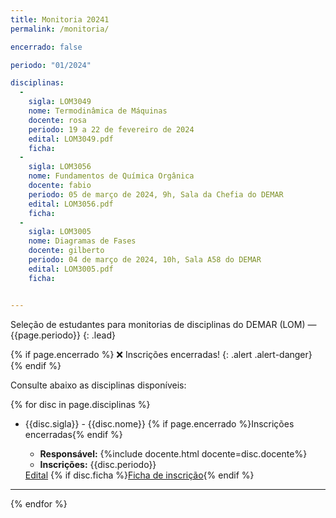 ```yaml
---
title: Monitoria 20241
permalink: /monitoria/

encerrado: false

periodo: "01/2024"

disciplinas:
  - 
    sigla: LOM3049
    nome: Termodinâmica de Máquinas
    docente: rosa
    periodo: 19 a 22 de fevereiro de 2024
    edital: LOM3049.pdf
    ficha: 
  - 
    sigla: LOM3056
    nome: Fundamentos de Química Orgânica
    docente: fabio
    periodo: 05 de março de 2024, 9h, Sala da Chefia do DEMAR
    edital: LOM3056.pdf
    ficha: 
  - 
    sigla: LOM3005
    nome: Diagramas de Fases
    docente: gilberto
    periodo: 04 de março de 2024, 10h, Sala A58 do DEMAR
    edital: LOM3005.pdf
    ficha: 


---
```


Seleção de estudantes para monitorias de disciplinas do DEMAR (LOM) &mdash; {{page.periodo}}
{: .lead}

{% if page.encerrado %}
:x: Inscrições encerradas!
{: .alert .alert-danger}
{% endif %}

Consulte abaixo as disciplinas disponíveis:

{% for disc in page.disciplinas %}

- {{disc.sigla}} - {{disc.nome}} {% if page.encerrado %}<span class='badge badge-warning'>Inscrições encerradas</span>{% endif %}
  - **Responsável:** {%include docente.html docente=disc.docente%}
  - **Inscrições:** {{disc.periodo}}

  <div class="btn-group" role="group" aria-label="Monitoria{{disc.sigla}}">
    <a role="button" class="btn btn-primary mr-1" href="{{site.baseurl}}/assets/docs/{{disc.edital}}">Edital</a>
      {% if disc.ficha %}<a role="button" class="btn btn-primary" href="{{site.baseurl}}/assets/docs/{{disc.ficha}}">Ficha de inscrição</a>{% endif %}
  </div>

---
{% endfor %}
